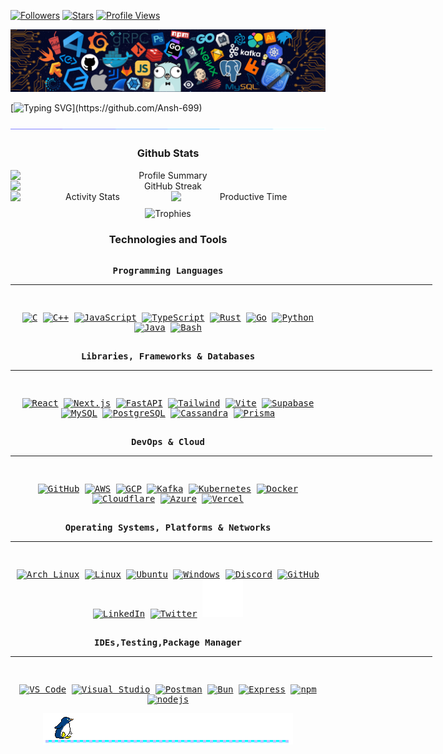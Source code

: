 


[![Followers](https://img.shields.io/github/followers/Ansh-699?label=Followers&style=flat-square&colorA=EDE7F6&colorB=D1C4E9&logo=github&logoColor=5E35B1)](https://github.com/Ansh-699)
[![Stars](https://img.shields.io/github/stars/Ansh-699?label=Stars&style=flat-square&colorA=FFEBEE&colorB=FFCDD2&logo=star&logoColor=D32F2F)](https://github.com/Ansh-699?tab=repositories)
[![Profile Views](https://komarev.com/ghpvc/?username=Ansh-699&label=Views&style=flat-square&colorA=E8F5E9&colorB=C8E6C9&logo=eye&logoColor=388E3C)](https://github.com/Ansh-699)







![MASTER-HEAD](./assets/header.png)

[![Typing SVG](https://readme-typing-svg.herokuapp.com?font=Poppins&pause=1000&color=BF91F3&width=850&height=40&lines=Hi+there+%F0%9F%91%8B%2C+I'm+Ansh%2C+Thanks+for+visiting!;If+you+like+my+work%2C+consider+giving+my+repos+a+%E2%AD%90+it+really+helps!)](https://github.com/Ansh-699)
<!--
<img src="./assets/border_separator.gif">

<div align="center">
  <h3>Contact Me</h3>
  <kbd>
    <div align="center">
      <p>
        <strong></strong><br><br>
        <a href="mailto:anshtyagi7845@gmail.com"><img src="https://skillicons.dev/icons?i=gmail" width="40" height="40" alt="Gmail" /></a>
        &nbsp;
        <a href="https://github.com/Ansh-699"><img src="https://skillicons.dev/icons?i=github" width="40" height="40" alt="GitHub" /></a>
        &nbsp;
        <a href="https://www.linkedin.com/in/ansh-tyagi7845/"><img src="https://skillicons.dev/icons?i=linkedin" width="40" height="40" alt="LinkedIn" /></a>
        &nbsp;
        <a href="https://x.com/Ansh7845"><img src="https://skillicons.dev/icons?i=twitter" width="40" height="40" alt="X" /></a>
      </p>
    </div>
  </kbd>
</div>


<br>
<div align="center">
  <img src="./assets/terminal.gif" />
</div>
-->
<img src="./assets/border_separator.gif">


<!-- Github Stats -->
<div align="center">
  <h3>Github Stats</h3>

  <!-- Profile Summary & Streak side‑by‑side -->
  <div style="display: flex; justify-content: center; gap: 0px; margin-bottom: 0px;">
    <img
      src="https://github-profile-summary-cards.vercel.app/api/cards/profile-details?username=Ansh-699&theme=tokyonight"
      width="680px"
      alt="Profile Summary"
    />
  </div>
  <div style="display: flex; justify-content: center; gap: 0px; margin-bottom: 0px;">
    <img
      src="https://streak-stats.demolab.com/?user=Ansh-699&theme=tokyonight&hide_border=true"
      width="680px"
      alt="GitHub Streak"
    />
  </div>

  <!-- Activity Stats -->
  <div style="display: flex; justify-content: center; gap: 10px; margin-bottom: 10px;">
    <img
      src="https://github-profile-summary-cards.vercel.app/api/cards/stats?username=Ansh-699&theme=tokyonight"
      width="340px"
      alt="Activity Stats"
    />
    <img
      src="https://github-profile-summary-cards.vercel.app/api/cards/productive-time?username=Ansh-699&theme=tokyonight&utcOffset=+5.5"
      width="340px"
      alt="Productive Time"
    />
  </div>

  <!-- Trophies -->
  <div>
    <img
      src="https://github-profile-trophy.vercel.app/?username=Ansh-699&theme=tokyonight&no-frame=true&column=6&row=1&margin-w=10"
      width="680px"
      alt="Trophies"
    />
  </div>
</div>





<!-- Language and Tools -->

<div align="center">
  <h3>Technologies and Tools</h3>

  <kbd>
    <div align="center">
      <p>
        <br>
        <strong>Programming Languages</strong>
        <br>
        <hr width="675">
        <br>
        
  <a href="https://en.cppreference.com/w/c"><img src="https://skillicons.dev/icons?i=c" alt="C"/></a>
  <a href="https://en.cppreference.com/w/cpp"><img src="https://skillicons.dev/icons?i=cpp" alt="C++"  /></a>
  <a href="https://developer.mozilla.org/en-US/docs/Web/JavaScript"><img src="https://skillicons.dev/icons?i=js" alt="JavaScript"/></a>
  <a href="https://www.typescriptlang.org/docs/"><img src="https://skillicons.dev/icons?i=ts" alt="TypeScript"/></a>
  <a href="https://www.rust-lang.org/learn"><img src="https://skillicons.dev/icons?i=rust" alt="Rust"/></a>
  <a href="https://golang.org/doc/"><img src="https://skillicons.dev/icons?i=go" alt="Go"/></a>
  <a href="https://docs.python.org/"><img src="https://skillicons.dev/icons?i=py" alt="Python"/></a>
  <a href="https://docs.oracle.com/en/java/"><img src="https://skillicons.dev/icons?i=java" alt="Java"/></a>
  <a href="https://www.gnu.org/software/bash/manual/bash.html"><img src="https://skillicons.dev/icons?i=bash" alt="Bash"/></a>
      </p>
    </div>
  </kbd>

  <kbd>
    <div align="center">
      <p>
        <br>
        <strong>Libraries, Frameworks & Databases</strong>
        <br>
        <hr width="675">
        <br>
        
  <a href="https://reactjs.org/docs/"><img src="https://techstack-generator.vercel.app/react-icon.svg" alt="React" height="60" width = "65"/></a>
  <a href="https://nextjs.org/docs"><img src="https://skillicons.dev/icons?i=nextjs" alt="Next.js"/></a>
  <a href="https://fastapi.tiangolo.com/"><img src="https://skillicons.dev/icons?i=fastapi" alt="FastAPI"/></a>
  <a href="https://tailwindcss.com/docs"><img src="https://skillicons.dev/icons?i=tailwind" alt="Tailwind"/></a>
  <a href="https://vitejs.dev/guide/"><img src="https://skillicons.dev/icons?i=vite" alt="Vite"/></a>
  <a href="https://supabase.com/docs"><img src="https://skillicons.dev/icons?i=supabase" alt="Supabase"/></a>
  <a href="https://dev.mysql.com/doc/"><img src="https://skillicons.dev/icons?i=mysql" alt="MySQL"/></a>
  <a href="https://www.postgresql.org/docs/"><img src="https://skillicons.dev/icons?i=postgres" alt="PostgreSQL"/></a>
  <a href="https://cassandra.apache.org/doc/"><img src="https://skillicons.dev/icons?i=cassandra" alt="Cassandra"/></a>
  <a href="https://www.prisma.io/docs/"><img src="https://skillicons.dev/icons?i=prisma" alt="Prisma"/></a>
      </p>
    </div>
  </kbd>

  <kbd>
    <div align="center">
      <p>
        <br>
        <strong>DevOps & Cloud</strong>
        <br>
        <hr width="675">
        <br>
        
  <a href="https://docs.github.com/"><img src="https://skillicons.dev/icons?i=github" alt="GitHub" height="60" width= "65"/></a>
  <a href="https://docs.aws.amazon.com/"><img src="https://techstack-generator.vercel.app/aws-icon.svg" alt="AWS"  height="60" width= "65"/></a>
  <a href="https://cloud.google.com/docs"><img src="https://skillicons.dev/icons?i=gcp" alt="GCP"/></a>
  <a href="https://kafka.apache.org/documentation/"><img src="https://skillicons.dev/icons?i=kafka" alt="Kafka"/></a>
  <a href="https://kubernetes.io/docs/"><img src="https://techstack-generator.vercel.app/kubernetes-icon.svg" alt="Kubernetes" height="60" width = "65" /></a>
  <a href="https://docs.docker.com/"><img src="https://techstack-generator.vercel.app/docker-icon.svg" alt="Docker" height="60" width= "65"/></a>
  <a href="https://developers.cloudflare.com/"><img src="https://skillicons.dev/icons?i=cloudflare" alt="Cloudflare"/></a>
  <a href="https://docs.microsoft.com/azure/"><img src="https://skillicons.dev/icons?i=azure" alt="Azure"/></a>
  <a href="https://vercel.com/docs"><img src="https://skillicons.dev/icons?i=vercel" alt="Vercel"/></a>
      </p>
    </div>
  </kbd>

  <kbd>
    <div align="center">
      <p>
        <br>
        <strong>Operating Systems, Platforms & Networks</strong>
        <br>
        <hr width="675">
        <br>
        
  <a href="https://wiki.archlinux.org/"><img src="https://skillicons.dev/icons?i=arch" alt="Arch Linux"/></a>
  <a href="https://www.linux.org/"><img src="https://skillicons.dev/icons?i=linux" alt="Linux"/></a>
  <a href="https://help.ubuntu.com/"><img src="https://skillicons.dev/icons?i=ubuntu" alt="Ubuntu"/></a>
  <a href="https://docs.microsoft.com/windows/"><img src="https://skillicons.dev/icons?i=windows" alt="Windows"/></a>
  <a href="https://discord.com/developers/docs"><img src="https://skillicons.dev/icons?i=discord" alt="Discord"/></a>
  <a href="https://docs.github.com/"><img src="https://skillicons.dev/icons?i=github" alt="GitHub"/></a>
  <a href="https://www.linkedin.com/"><img src="https://skillicons.dev/icons?i=linkedin" alt="LinkedIn"/></a>
  <a href="https://developer.twitter.com/"><img src="https://skillicons.dev/icons?i=twitter" alt="Twitter" /></a>
  <a href="https://stackoverflow.com/"><img src="./assets/stack.gif" alt="Stack Overflow" height="60" width= "65"/></a>
      </p>
    </div>
  </kbd>

  <kbd>
    <div align="center">
      <p>
        <br>
        <strong>IDEs,Testing,Package Manager  </strong>
        <br>
        <hr width="675">
        <br>
        
  <a href="https://code.visualstudio.com/docs"><img src="https://skillicons.dev/icons?i=vscode" alt="VS Code"/></a>
  <a href="https://docs.microsoft.com/visualstudio/"><img src="https://skillicons.dev/icons?i=visualstudio" alt="Visual Studio"/></a>
  <a href="https://learning.postman.com/docs/"><img src="https://skillicons.dev/icons?i=postman" alt="Postman"/></a>
   <a href="https://bun.sh/docs"><img src="https://skillicons.dev/icons?i=bun" alt="Bun"/></a>
  <a href="https://expressjs.com/"><img src="https://skillicons.dev/icons?i=express" alt="Express"/></a>
  <a href="https://docs.npmjs.com/"><img src="https://skillicons.dev/icons?i=npm" alt="npm"/></a>
    <a href="https://nodejs.org/docs/latest/api/"><img src="https://skillicons.dev/icons?i=nodejs" alt="nodejs"/></a>

  </kbd>

</div>
</div>


<div align="center">
  <img src="./assets/penguin.gif">
</div>



